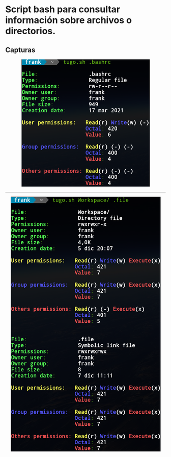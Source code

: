 # Script bash para consultar información sobre archivos o directorios.

## Capturas
<p align="center">
    <img src="img/01.png" alt>
</p>

<hr>

<p align="center">
    <img src="img/02.png" alt>
</p>
